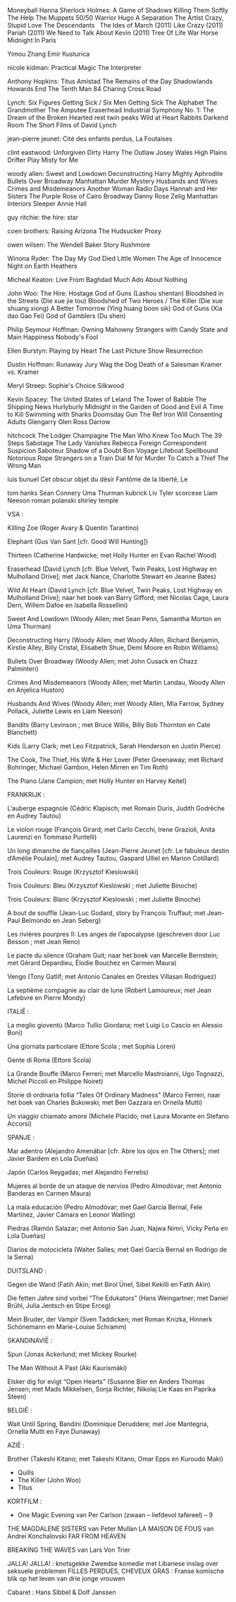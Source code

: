 Moneyball
Hanna
Sherlock Holmes: A Game of Shadows
Killing Them Softly
The Help
The Muppets
50/50
Warrior
Hugo
A Separation
The Artist
Crazy, Stupid Love
The Descendants
 
The Ides of March (2011)
Like Crazy (2011)
Pariah (2011)
We Need to Talk About Kevin (2011)
Tree Of Life
War Horse
Midnight In Paris




Yimou Zhang
Emir Kusturica




nicole kidman:
Practical Magic
The Interpreter

Anthony Hopkins:
Titus
Amistad
The Remains of the Day
Shadowlands
Howards End
The Tenth Man
84 Charing Cross Road

Lynch:
Six Figures Getting Sick / Six Men Getting Sick
The Alphabet
The Grandmother
The Amputee
Eraserhead
Industrial Symphony No. 1: The Dream of the Broken Hearted
rest twin peaks
Wild at Heart
Rabbits
Darkend Room
The Short Films of David Lynch

jean-pierre jeunet:
Cité des enfants perdus, La
Foutaises

clint eastwood:
Unforgiven
Dirty Harry
The Outlaw Josey Wales
High Plains Drifter
Play Misty for Me

woody allen:
Sweet and Lowdown
Deconstructing Harry
Mighty Aphrodite
Bullets Over Broadway
Manhattan Murder Mystery
Husbands and Wives
Crimes and Misdemeanors
Another Woman
Radio Days
Hannah and Her Sisters
The Purple Rose of Cairo
Broadway Danny Rose
Zelig
Manhattan
Interiors
Sleeper
Annie Hall

guy ritchie:
the hire: star


coen brothers:
Raising Arizona
The Hudsucker Proxy

owen wilsen:
The Wendell Baker Story
Rushmore

Winona Ryder:
The Day My God Died
Little Women
The Age of Innocence
Night on Earth
Heathers

Micheal Keaton:
Live From Baghdad
Much Ado About Nothing

John Woo:
The Hire: Hostage
God of Guns (Lashou shentan)
Bloodshed in the Streets (Die xue jie tou)
Bloodshed of Two Heroes / The Killer (Die xue shuang xiong)
A Better Tomorrow (Ying huang boon sik)
God of Guns (Xia dao Gao Fei)
God of Gamblers (Du shen)

Philip Seymour Hoffman:
Owning Mahowny
Strangers with Candy
State and Main
Happiness
Nobody's Fool

Ellen Burstyn:
Playing by Heart
The Last Picture Show
Resurrection

Dustin Hoffman:
Runaway Jury
Wag the Dog
Death of a Salesman
Kramer vs. Kramer

Meryl Streep:
Sophie's Choice
Silkwood

Kevin Spacey:
The United States of Leland
The Tower of Babble
The Shipping News
Hurlyburly
Midnight in the Garden of Good and Evil
A Time to Kill
Swimming with Sharks
Doomsday Gun
The Ref
Iron Will
Consenting Adults
Glengarry Glen Ross
Darrow

hitchcock
The Lodger
Champagne
The Man Who Knew Too Much
The 39 Steps
Sabotage
The Lady Vanishes
Rebecca
Foreign Correspondent
Suspicion
Saboteur
Shadow of a Doubt
Bon Voyage
Lifeboat
Spellbound
Notorious
Rope
Strangers on a Train
Dial M for Murder
To Catch a Thief
The Wrong Man

luis bunuel
Cet obscur objet du désir
Fantôme de la liberté, Le

tom hanks
Sean Connery
Uma Thurman
kubrick
Liv Tyler
scorcese
Liam Neeson
roman polanski
shirley temple




VSA :

Killing Zoe (Roger Avary & Quentin Tarantino)

Elephant (Gus Van Sant [cfr. Good Will Hunting])

Thirteen (Catherine Hardwicke; met Holly Hunter en Evan Rachel Wood)

Eraserhead (David Lynch [cfr. Blue Velvet, Twin Peaks, Lost Highway en Mulholland Drive]; met Jack Nance, Charlotte Stewart en Jeanne Bates)

Wild At Heart (David Lynch [cfr. Blue Velvet, Twin Peaks, Lost Highway en Mulholland Drive]; naar het boek van Barry Gifford; met Nicolas Cage, Laura Dern, Willem Dafoe en Isabella Rossellini)

Sweet And Lowdown (Woody Allen; met Sean Penn, Samantha Morton en Uma Thurman)

Deconstructing Harry (Woody Allen; met Woody Allen, Richard Benjamin, Kirstie Alley, Billy Cristal, Elisabeth Shue, Demi Moore en Robin Williams)

Bullets Over Broadway (Woody Allen; met John Cusack en Chazz Palminteri)

Crimes And Misdemeanors (Woody Allen; met Martin Landau, Woody Allen en Anjelica Huston)

Husbands And Wives (Woody Allen; met Woody Allen, Mia Farrow, Sydney Pollack, Juliette Lewis en Liam Neeson)

Bandits  (Barry Levinson ; met Bruce Willis, Billy Bob Thornton en Cate Blanchett)

Kids (Larry Clark; met Leo Fitzpatrick, Sarah Henderson en Justin Pierce)

The Cook, The Thief, His Wife & Her Lover (Peter Greenaway; met Richard Bohringer, Michael Gambon, Helen Mirren en Tim Roth)

The Piano (Jane Campion; met Holly Hunter en Harvey Keitel)


FRANKRIJK : 

L’auberge espagnole (Cédric Klapisch; met Romain Duris, Judith Godrèche en Audrey Tautou)

Le violon rouge (François Girard; met Carlo Cecchi, Irene Grazioli, Anita Laurenzi en Tommaso Puntelli)

Un long dimanche de fiançailles (Jean-Pierre Jeunet [cfr. Le fabuleux destin d’Amélie Poulain]; met Audrey Tautou, Gaspard Ulliel en Marion Cotillard)

Trois Couleurs: Rouge (Krzysztof Kieslowski)

Trois Couleurs: Bleu (Krzysztof Kieslowski ; met Juliette Binoche)

Trois Couleurs: Blanc (Krzysztof Kieslowski ; met Juliette Binoche)

A bout de souffle (Jean-Luc Godard, story by François Truffaut; met Jean-Paul Belmondo en Jean Seberg)

Les rivières pourpres II: Les anges de l’apocalypse (geschreven door Luc Besson ; met Jean Reno)

Le pacte du silence (Graham Guit; naar het boek van Marcelle Bernstein; met Gérard Depardieu, Élodie Bouchez en Carmen Maura)

Vengo (Tony Gatlif; met Antonio Canales en Orestes Villasan Rodriguez)

La septième compagnie au clair de lune (Robert Lamoureux; met Jean Lefebvre en Pierre Mondy)


ITALIË : 

La meglio gioventù (Marco Tullio Giordana; met Luigi Lo Cascio en Alessio Boni)

Una giornata particolare (Ettore Scola ; met Sophia Loren)

Gente di Roma (Ettore Scola)

La Grande Bouffe (Marco Ferreri; met Marcello Mastroianni, Ugo Tognazzi, Michel Piccoli en Philippe Noiret)

Storie di ordinaria follia “Tales Of Ordinary Madness” (Marco Ferreri, naar het boek van Charles Bukowski; met Ben Gazzara en Ornella Mutti)

Un viaggio chiamato amore (Michele Placido; met Laura Morante en Stefano Accorsi)


SPANJE : 

Mar adentro (Alejandro Amenábar [cfr. Abre los ojos en The Others]; met Javier Bardem en Lola Dueñas)

Japón (Carlos Reygadas; met Alejandro Ferretis)

Mujeres al borde de un ataque de nervios (Pedro Almodóvar; met Antonio Banderas en Carmen Maura)

La mala educación (Pedro Almodóvar; met Gael García Bernal, Fele Martínez, Javier Cámara en Leonor Watling)

Piedras (Ramón Salazar; met Antonio San Juan, Najwa Nimri, Vicky Peña en Lola Dueñas)

Diarios de motocicleta (Walter Salles; met Gael García Bernal en Rodrigo de la Serna)


DUITSLAND : 

Gegen die Wand (Fatih Akin; met Birol Ünel, Sibel Kekilli en Fatih Akin)

Die fetten Jahre sind vorbei “The Edukators” (Hans Weingartner; met Daniel Brühl, Julia Jentsch en Stipe Erceg)

Mein Bruder, der Vampir (Sven Taddicken; met Roman Knizka, Hinnerk Schönemann en Marie-Louise Schramm)


SKANDINAVIË : 

Spun (Jonas Ackerlund; met Mickey Rourke)

The Man Without A Past (Aki Kaurismäki)

Elsker dig for evigt “Open Hearts” (Susanne Bier en Anders Thomas Jensen; met Mads Mikkelsen, Sonja Richter, Nikolaj Lie Kaas en Paprika Steen)


BELGIË : 

Wait Until Spring, Bandini (Dominique Deruddere; met Joe Mantegna, Ornella Mutti en Faye Dunaway)


AZIË : 

Brother (Takeshi Kitano; met Takeshi Kitano, Omar Epps en Kuroudo Maki)




-	Quills
-	The Killer (John Woo)
-	Titus






 
 KORTFILM : 
-	One Magic Evening van Per Carlson (zwaan – liefdevol tafereel) – 9

THE MAGDALENE SISTERS van Peter Mullan
LA MAISON DE FOUS van Andrei Konchalovski
FAR FROM HEAVEN

BREAKING THE WAVES van Lars Von Trier

JALLA! JALLA! : knotsgekke Zweedse komedie met Libanese inslag over seksuele problemen
FILLES PERDUES, CHEVEUX GRAS : Franse komische blik op het leven van drie jonge vrouwen


Cabaret :
Hans Sibbel & Dolf Janssen
